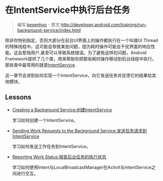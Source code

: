 # 在IntentService中执行后台任务

> 编写:[kesenhoo](https://github.com/kesenhoo) - 原文:<http://developer.android.com/training/run-background-service/index.html>


除非你特别指定，否则大部分在前台UI界面上的操作都执行在一个叫做UI Thread的特殊线程中。这可能会导致某些问题，因为耗时操作可能会干扰界面的响应性能。这会惹恼用户,甚至可以导致系统错误。为了避免这样的问题，Android Framework提供了几个类，用来帮助你把那些耗时操作移动到后台线程中执行。那些类中最常用的就是[IntentService](http://developer.android.com/reference/android/app/IntentService.html).

这一章节会讲到如何实现一个IntentService，向它发送任务并反馈它的结果给其他模块。

## Lessons

* [Creating a Background Service:创建IntentService](create-service.html)

  学习如何创建一个IntentService。


* [Sending Work Requests to the Background Service:发送任务请求到IntentService](send-request.html)

  学习如何发送工作任务到IntentService。


* [Reporting Work Status:报告后台任务的执行状态](report-status.html)

  学习如何使用Intent与LocalBroadcastManager在Activit与IntentService之间进行交互。
